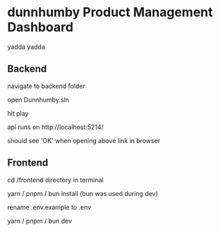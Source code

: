 # dunnhumby Product Management Dashboard

yadda yadda

## Backend

navigate to backend folder

open Dunnhumby.sln

hit play

api runs on http://localhost:5214/

should see 'OK' when opening above link in browser

## Frontend

cd /frontend directory in terminal

yarn / pnpm / bun install (bun was used during dev)

rename .env.example to .env

yarn / pnpm / bun dev
